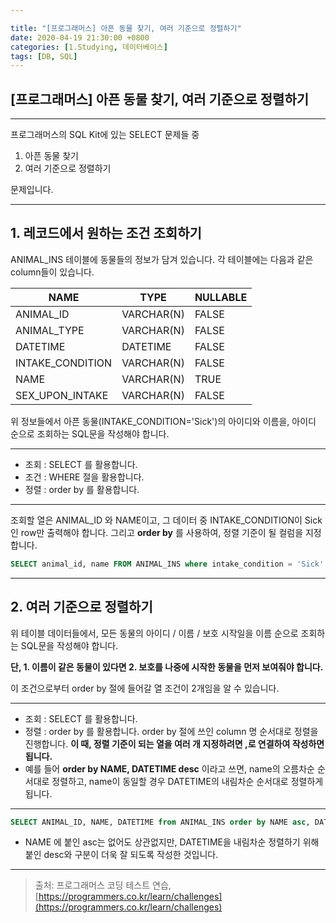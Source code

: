 ```yaml
---

title: "[프로그래머스] 아픈 동물 찾기, 여러 기준으로 정렬하기"
date: 2020-04-19 21:30:00 +0800
categories: [1.Studying, 데이터베이스]
tags: [DB, SQL]
---
```




## **[프로그래머스] 아픈 동물 찾기**, 여러 기준으로 정렬하기

------

프로그래머스의 SQL Kit에 있는 SELECT 문제들 중

1. 아픈 동물 찾기
2. 여러 기준으로 정렬하기

문제입니다.

------



## **1. 레코드에서 원하는 조건 조회하기**

ANIMAL_INS 테이블에 동물들의 정보가 담겨 있습니다. 각 테이블에는 다음과 같은 column들이 있습니다.

| NAME             | TYPE       | NULLABLE |
| ---------------- | ---------- | -------- |
| ANIMAL_ID        | VARCHAR(N) | FALSE    |
| ANIMAL_TYPE      | VARCHAR(N) | FALSE    |
| DATETIME         | DATETIME   | FALSE    |
| INTAKE_CONDITION | VARCHAR(N) | FALSE    |
| NAME             | VARCHAR(N) | TRUE     |
| SEX_UPON_INTAKE  | VARCHAR(N) | FALSE    |

위 정보들에서 아픈 동물(INTAKE_CONDITION='Sick')의 아이디와 이름을, 아이디 순으로 조회하는 SQL문을 작성해야 합니다.

------

* 조회 : SELECT 를 활용합니다.
* 조건 : WHERE 절을 활용합니다.
* 정렬 : order by 를 활용합니다.

------

조회할 열은 ANIMAL_ID 와 NAME이고, 그 데이터 중 INTAKE_CONDITION이 Sick 인 row만 출력해야 합니다. 그리고 **order by** 를 사용하여, 정렬 기준이 될 컬럼을 지정합니다.



```sql
SELECT animal_id, name FROM ANIMAL_INS where intake_condition = 'Sick' order by animal_id
```



------

## **2. 여러 기준으로 정렬하기**

위 테이블 데이터들에서, 모든 동물의 아이디 / 이름 / 보호 시작일을 이름 순으로 조회하는 SQL문을 작성해야 합니다.

**단, 1. 이름이 같은 동물이 있다면 2. 보호를 나중에 시작한 동물을 먼저 보여줘야 합니다.**

이 조건으로부터 order by 절에 들어갈 열 조건이 2개임을 알 수 있습니다.

------

* 조회 : SELECT 를 활용합니다.
* 정렬 : order by 를 활용합니다. order by 절에 쓰인 column 명 순서대로 정렬을 진행합니다. **이 때, 정렬 기준이 되는 열을 여러 개 지정하려면 ,로 연결하여 작성하면 됩니다.**
* 예를 들어 **order by NAME, DATETIME desc** 이라고 쓰면, name의 오름차순 순서대로 정렬하고, name이 동일할 경우 DATETIME의 내림차순 순서대로 정렬하게 됩니다.

------



```sql
SELECT ANIMAL_ID, NAME, DATETIME from ANIMAL_INS order by NAME asc, DATETIME desc
```

* NAME 에 붙인 asc는 없어도 상관없지만, DATETIME을 내림차순 정렬하기 위해 붙인 desc와 구분이 더욱 잘 되도록 작성한 것입니다.

---


> 출처: 프로그래머스 코딩 테스트 연습, [https://programmers.co.kr/learn/challenges](https://programmers.co.kr/learn/challenges)
